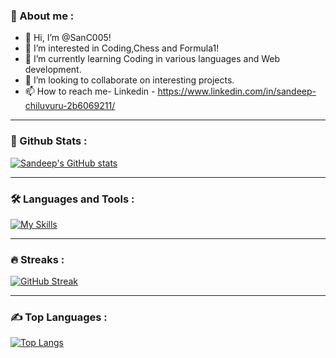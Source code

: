 ### 👦 About me :
- 👋 Hi, I’m @SanC005!
- 👀 I’m interested in Coding,Chess and Formula1!
- 🌱 I’m currently learning Coding in various languages and Web development.
- 💞️ I’m looking to collaborate on interesting projects.
- 📫 How to reach me- Linkedin - https://www.linkedin.com/in/sandeep-chiluvuru-2b6069211/

---

### 🥇 Github Stats :
[![Sandeep's GitHub stats](https://github-readme-stats.vercel.app/api?username=SanC005&show_icons=true&theme=chartreuse-dark)](https://github.com/SanC005/github-readme-stats)

---

### :hammer_and_wrench: Languages and Tools :

<!-- <div>
  <img src="https://github.com/devicons/devicon/blob/master/icons/cplusplus/cplusplus-original.svg" title="Cpp" alt="Cpp" width="40" height="40"/>&nbsp;
  <img src="https://github.com/devicons/devicon/blob/master/icons/python/python-original-wordmark.svg" title="Python" alt="Python" width="40" height="40"/>&nbsp;
  <img src="https://github.com/devicons/devicon/blob/master/icons/react/react-original-wordmark.svg" title="React" alt="React" width="40" height="40"/>&nbsp;
  <img src="https://github.com/devicons/devicon/blob/master/icons/java/java-original-wordmark.svg" title="Java" alt="Java" width="40" height="40"/>&nbsp;
  <img src="https://github.com/devicons/devicon/blob/master/icons/materialui/materialui-original.svg" title="Material UI" alt="Material UI" width="40" height="40"/>&nbsp;
  <img src="https://github.com/devicons/devicon/blob/master/icons/flutter/flutter-original.svg" title="Flutter" alt="Flutter" width="40" height="40"/>&nbsp;
  <img src="https://github.com/devicons/devicon/blob/master/icons/css3/css3-plain-wordmark.svg"  title="CSS3" alt="CSS" width="40" height="40"/>&nbsp;
  <img src="https://github.com/devicons/devicon/blob/master/icons/html5/html5-original.svg" title="HTML5" alt="HTML" width="40" height="40"/>&nbsp;
  <img src="https://github.com/devicons/devicon/blob/master/icons/javascript/javascript-original.svg" title="JavaScript" alt="JavaScript" width="40" height="40"/>&nbsp;
  <img src="https://github.com/devicons/devicon/blob/master/icons/react/react-original-wordmark.svg" title="react" alt="react" width="40" height="40"/>&nbsp;
  <img src="https://github.com/devicons/devicon/blob/master/icons/nextjs/nextjs-original-wordmark.svg" title="nextjs" alt="nextjs" width="40" height="40" background-color="white"/>&nbsp;
  <img src="https://github.com/devicons/devicon/blob/master/icons/firebase/firebase-plain-wordmark.svg" title="Firebase" alt="Firebase" width="40" height="40"/>&nbsp;
  <img src="https://github.com/devicons/devicon/blob/master/icons/nodejs/nodejs-original-wordmark.svg" title="NodeJS" alt="NodeJS" width="40" height="40"/>&nbsp;
  <img src="https://github.com/devicons/devicon/blob/master/icons/git/git-original-wordmark.svg" title="Git" alt="Git" width="40" height="40"/>
</div> -->
[![My Skills](https://skillicons.dev/icons?i=react,nextjs,cpp,py,java,html,css,tailwind,js,nodejs,expressjs,mongodb,aws,gcp,vscode,androidstudio,&perline=8)](https://skillicons.dev)

---

### :fire: Streaks :
[![GitHub Streak](http://github-readme-streak-stats.herokuapp.com?user=SanC005&theme=dark&background=000000)](https://git.io/streak-stats)

---
### ✍️ Top Languages :
<!-- [![Top Langs](https://github-readme-stats.vercel.app/api/top-langs/?username=SanC005)](https://github.com/SanC005/github-readme-stats) -->
[![Top Langs](https://github-readme-stats.vercel.app/api/top-langs/?username=SanC005&layout=compact&theme=vision-friendly-dark&hide=jupyter%20notebook)](https://github.com/anuraghazra/github-readme-stats)

